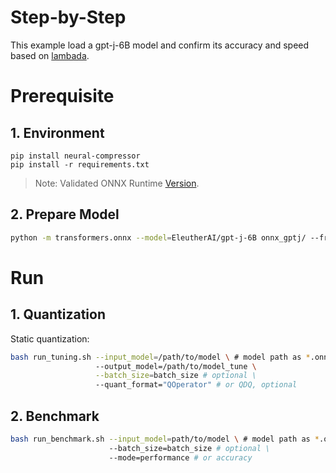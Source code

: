 Step-by-Step
============

This example load a gpt-j-6B model and confirm its accuracy and speed based on [lambada](https://huggingface.co/datasets/lambada).

# Prerequisite

## 1. Environment
```shell
pip install neural-compressor
pip install -r requirements.txt
```
> Note: Validated ONNX Runtime [Version](/docs/source/installation_guide.md#validated-software-environment).

## 2. Prepare Model

```bash
python -m transformers.onnx --model=EleutherAI/gpt-j-6B onnx_gptj/ --framework pt --opset 13 --feature=causal-lm-with-past
```

# Run

## 1. Quantization

Static quantization:

```bash
bash run_tuning.sh --input_model=/path/to/model \ # model path as *.onnx
                   --output_model=/path/to/model_tune \
                   --batch_size=batch_size # optional \
                   --quant_format="QOperator" # or QDQ, optional
```

## 2. Benchmark

```bash
bash run_benchmark.sh --input_model=path/to/model \ # model path as *.onnx
                      --batch_size=batch_size # optional \
                      --mode=performance # or accuracy
```
